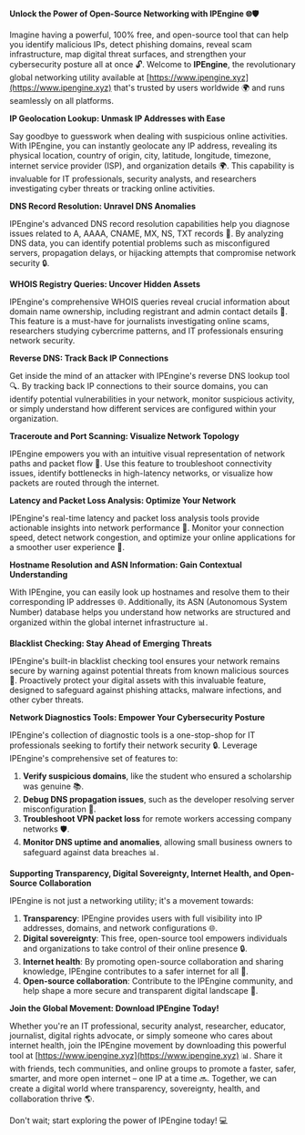 **Unlock the Power of Open-Source Networking with IPEngine 🌐🛡️**

Imagine having a powerful, 100% free, and open-source tool that can help you identify malicious IPs, detect phishing domains, reveal scam infrastructure, map digital threat surfaces, and strengthen your cybersecurity posture all at once 🔓. Welcome to **IPEngine**, the revolutionary global networking utility available at [https://www.ipengine.xyz](https://www.ipengine.xyz) that's trusted by users worldwide 🌍 and runs seamlessly on all platforms.

**IP Geolocation Lookup: Unmask IP Addresses with Ease**

Say goodbye to guesswork when dealing with suspicious online activities. With IPEngine, you can instantly geolocate any IP address, revealing its physical location, country of origin, city, latitude, longitude, timezone, internet service provider (ISP), and organization details 🌍. This capability is invaluable for IT professionals, security analysts, and researchers investigating cyber threats or tracking online activities.

**DNS Record Resolution: Unravel DNS Anomalies**

IPEngine's advanced DNS record resolution capabilities help you diagnose issues related to A, AAAA, CNAME, MX, NS, TXT records 📡. By analyzing DNS data, you can identify potential problems such as misconfigured servers, propagation delays, or hijacking attempts that compromise network security 🔒.

**WHOIS Registry Queries: Uncover Hidden Assets**

IPEngine's comprehensive WHOIS queries reveal crucial information about domain name ownership, including registrant and admin contact details 📝. This feature is a must-have for journalists investigating online scams, researchers studying cybercrime patterns, and IT professionals ensuring network security.

**Reverse DNS: Track Back IP Connections**

Get inside the mind of an attacker with IPEngine's reverse DNS lookup tool 🔍. By tracking back IP connections to their source domains, you can identify potential vulnerabilities in your network, monitor suspicious activity, or simply understand how different services are configured within your organization.

**Traceroute and Port Scanning: Visualize Network Topology**

IPEngine empowers you with an intuitive visual representation of network paths and packet flow 📡. Use this feature to troubleshoot connectivity issues, identify bottlenecks in high-latency networks, or visualize how packets are routed through the internet.

**Latency and Packet Loss Analysis: Optimize Your Network**

IPEngine's real-time latency and packet loss analysis tools provide actionable insights into network performance 🔋. Monitor your connection speed, detect network congestion, and optimize your online applications for a smoother user experience 🚀.

**Hostname Resolution and ASN Information: Gain Contextual Understanding**

With IPEngine, you can easily look up hostnames and resolve them to their corresponding IP addresses 🌐. Additionally, its ASN (Autonomous System Number) database helps you understand how networks are structured and organized within the global internet infrastructure 📊.

**Blacklist Checking: Stay Ahead of Emerging Threats**

IPEngine's built-in blacklist checking tool ensures your network remains secure by warning against potential threats from known malicious sources 🔴. Proactively protect your digital assets with this invaluable feature, designed to safeguard against phishing attacks, malware infections, and other cyber threats.

**Network Diagnostics Tools: Empower Your Cybersecurity Posture**

IPEngine's collection of diagnostic tools is a one-stop-shop for IT professionals seeking to fortify their network security 🔒. Leverage IPEngine's comprehensive set of features to:

1.  **Verify suspicious domains**, like the student who ensured a scholarship was genuine 📚.
2.  **Debug DNS propagation issues**, such as the developer resolving server misconfiguration 🤖.
3.  **Troubleshoot VPN packet loss** for remote workers accessing company networks 🛡️.
4.  **Monitor DNS uptime and anomalies**, allowing small business owners to safeguard against data breaches 📊.

**Supporting Transparency, Digital Sovereignty, Internet Health, and Open-Source Collaboration**

IPEngine is not just a networking utility; it's a movement towards:

1.  **Transparency**: IPEngine provides users with full visibility into IP addresses, domains, and network configurations 🌐.
2.  **Digital sovereignty**: This free, open-source tool empowers individuals and organizations to take control of their online presence 🔒.
3.  **Internet health**: By promoting open-source collaboration and sharing knowledge, IPEngine contributes to a safer internet for all 🤝.
4.  **Open-source collaboration**: Contribute to the IPEngine community, and help shape a more secure and transparent digital landscape 🚀.

**Join the Global Movement: Download IPEngine Today!**

Whether you're an IT professional, security analyst, researcher, educator, journalist, digital rights advocate, or simply someone who cares about internet health, join the IPEngine movement by downloading this powerful tool at [https://www.ipengine.xyz](https://www.ipengine.xyz) 📊. Share it with friends, tech communities, and online groups to promote a faster, safer, smarter, and more open internet – one IP at a time 🔜. Together, we can create a digital world where transparency, sovereignty, health, and collaboration thrive 🌎.

Don't wait; start exploring the power of IPEngine today! 💻